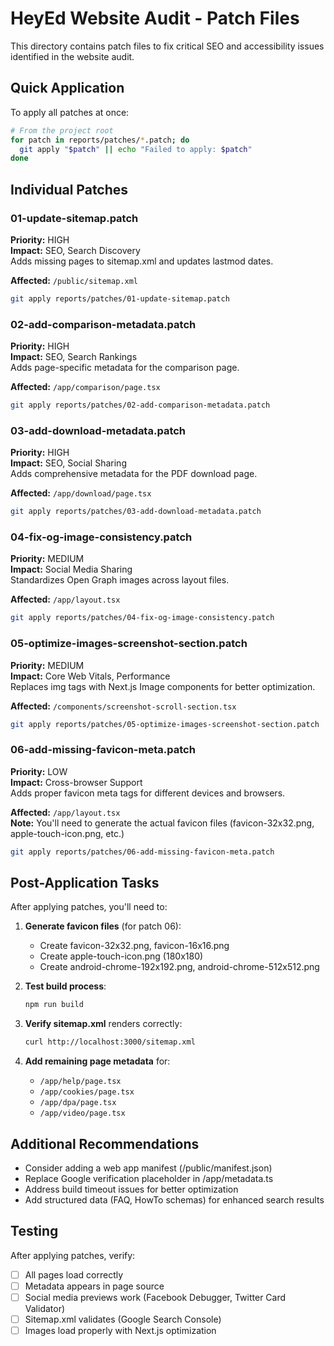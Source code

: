 # HeyEd Website Audit - Patch Files

This directory contains patch files to fix critical SEO and accessibility issues identified in the website audit.

## Quick Application

To apply all patches at once:

```bash
# From the project root
for patch in reports/patches/*.patch; do
  git apply "$patch" || echo "Failed to apply: $patch"
done
```

## Individual Patches

### 01-update-sitemap.patch
**Priority:** HIGH  
**Impact:** SEO, Search Discovery  
Adds missing pages to sitemap.xml and updates lastmod dates.

**Affected:** `/public/sitemap.xml`
```bash
git apply reports/patches/01-update-sitemap.patch
```

### 02-add-comparison-metadata.patch
**Priority:** HIGH  
**Impact:** SEO, Search Rankings  
Adds page-specific metadata for the comparison page.

**Affected:** `/app/comparison/page.tsx`
```bash
git apply reports/patches/02-add-comparison-metadata.patch
```

### 03-add-download-metadata.patch
**Priority:** HIGH  
**Impact:** SEO, Social Sharing  
Adds comprehensive metadata for the PDF download page.

**Affected:** `/app/download/page.tsx`
```bash
git apply reports/patches/03-add-download-metadata.patch
```

### 04-fix-og-image-consistency.patch
**Priority:** MEDIUM  
**Impact:** Social Media Sharing  
Standardizes Open Graph images across layout files.

**Affected:** `/app/layout.tsx`
```bash
git apply reports/patches/04-fix-og-image-consistency.patch
```

### 05-optimize-images-screenshot-section.patch
**Priority:** MEDIUM  
**Impact:** Core Web Vitals, Performance  
Replaces img tags with Next.js Image components for better optimization.

**Affected:** `/components/screenshot-scroll-section.tsx`
```bash
git apply reports/patches/05-optimize-images-screenshot-section.patch
```

### 06-add-missing-favicon-meta.patch
**Priority:** LOW  
**Impact:** Cross-browser Support  
Adds proper favicon meta tags for different devices and browsers.

**Affected:** `/app/layout.tsx`  
**Note:** You'll need to generate the actual favicon files (favicon-32x32.png, apple-touch-icon.png, etc.)

```bash
git apply reports/patches/06-add-missing-favicon-meta.patch
```

## Post-Application Tasks

After applying patches, you'll need to:

1. **Generate favicon files** (for patch 06):
   - Create favicon-32x32.png, favicon-16x16.png
   - Create apple-touch-icon.png (180x180)
   - Create android-chrome-192x192.png, android-chrome-512x512.png

2. **Test build process**:
   ```bash
   npm run build
   ```

3. **Verify sitemap.xml** renders correctly:
   ```bash
   curl http://localhost:3000/sitemap.xml
   ```

4. **Add remaining page metadata** for:
   - `/app/help/page.tsx`
   - `/app/cookies/page.tsx` 
   - `/app/dpa/page.tsx`
   - `/app/video/page.tsx`

## Additional Recommendations

- Consider adding a web app manifest (/public/manifest.json)
- Replace Google verification placeholder in /app/metadata.ts
- Address build timeout issues for better optimization
- Add structured data (FAQ, HowTo schemas) for enhanced search results

## Testing

After applying patches, verify:
- [ ] All pages load correctly
- [ ] Metadata appears in page source
- [ ] Social media previews work (Facebook Debugger, Twitter Card Validator)
- [ ] Sitemap.xml validates (Google Search Console)
- [ ] Images load properly with Next.js optimization